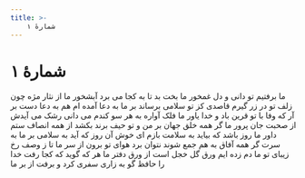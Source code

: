```yaml
---
title: >-
    شمارهٔ ۱
---
```

# شمارهٔ ۱

ما برفتیم تو دانی و دل غمخور ما
بخت بد تا به کجا می برد آبشخور ما
از نثار مژه چون زلف تو در زر گیرم
قاصدی کز تو سلامی برساند بر ما
به دعا آمده ام هم به دعا دست بر آر
که وفا با تو قرین باد و خدا یاور ما
فلک آواره به هر سو کندم می دانی
رشک می آیدش از صحبت جان پرور ما
گر همه خلق جهان بر من و تو حیف برند
بکشد از همه انصاف ستم داور ما
روز باشد که بیاید به سلامت بازم
ای خوش آن روز که آید به سلامی بر ما
به سرت گر همه آفاق به هم جمع شوند
نتوان برد هوای تو برون از سر ما
تا ز وصف رخ زیبای تو ما دم زده ایم
ورق گل خجل است از ورق دفتر ما
هر که گوید که کجا رفت خدا را حافظ
گو به زاری سفری کرد و برفت از بر ما
